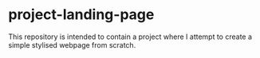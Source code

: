# project-landing-page
This repository is intended to contain a project where I attempt to create a simple stylised webpage from scratch.